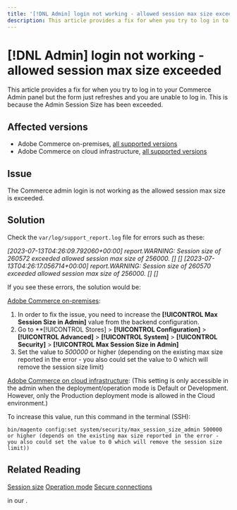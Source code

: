 ```yaml
---
title: '[!DNL Admin] login not working - allowed session max size exceeded'
description: This article provides a fix for when you try to log in to your Admin panel and the form refreshes and you are unable to log in.
---
```


# [!DNL Admin] login not working - allowed session max size exceeded

This article provides a fix for when you try to log in to your Commerce Admin panel but the form just refreshes and you are unable to log in. This is because the Admin Session Size has been exceeded.


## Affected versions


* Adobe Commerce on-premises, [all supported versions](https://www.adobe.com/content/dam/cc/en/legal/terms/enterprise/pdfs/Adobe-Commerce-Software-Lifecycle-Policy.pdf)
* Adobe Commerce on cloud infrastructure, [all supported versions](https://www.adobe.com/content/dam/cc/en/legal/terms/enterprise/pdfs/Adobe-Commerce-Software-Lifecycle-Policy.pdf)

## Issue 

The Commerce admin login is not working as the allowed session max size is exceeded.


## Solution 


Check the `var/log/support_report.log` file for errors such as these:

*[2023-07-13T04:26:09.792060+00:00] report.WARNING: Session size of 260572 exceeded allowed session max size of 256000. [] []
[2023-07-13T04:26:17.056714+00:00] report.WARNING: Session size of 260570 exceeded allowed session max size of 256000. [] []*

If you see these errors, the solution would be:

<u>Adobe Commerce on-premises</u>:
1. In order to fix the issue, you need to increase the **[!UICONTROL Max Session Size in Admin]** value from the backend configuration.
1. Go to **[!UICONTROL Stores] > **[!UICONTROL Configuration]** > **[!UICONTROL Advanced]** > **[!UICONTROL System]** > **[!UICONTROL Security]** > **[!UICONTROL Max Session Size in Admin]**
1. Set the value to *500000* or higher (depending on the existing max size reported in the error - you also could set the value to 0 which will remove  the       session size limit)

<u>Adobe Commerce on cloud infrastructure</u>:
(This setting is only accessible in the admin when the deployment/operation mode is Default or Development. However, only the Production deployment mode is allowed in the Cloud environment.)

To increase this value, run this command in the terminal (SSH):

```ssh
bin/magento config:set system/security/max_session_size_admin 500000 or higher (depends on the existing max size reported in the error - you also could set the value to 0 which will remove the session size limit))
```

## Related Reading

[Session size](https://experienceleague.adobe.com/docs/commerce-admin/systems/security/security-session-management.html?lang=en#admin-sessions)
[Operation mode](https://experienceleague.adobe.com/docs/commerce-operations/configuration-guide/cli/set-mode.html?lang=en)
[Secure connections](https://experienceleague.adobe.com/docs/commerce-cloud-service/user-guide/develop/secure-connections.html)

[]() in our .
